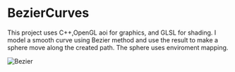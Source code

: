 # BezierCurves
This project uses C++,OpenGL aoi for graphics, and GLSL for shading. I model a smooth curve using Bezier method and use the result to make a sphere move along the created path. The sphere uses enviroment mapping.

![Bezier](https://gfycat.com/SevereBruisedEider)
